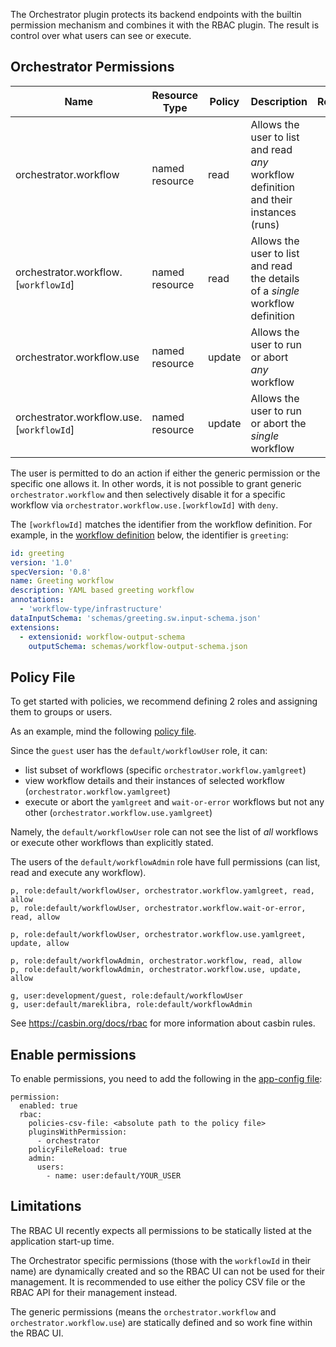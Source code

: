 The Orchestrator plugin protects its backend endpoints with the builtin permission mechanism and combines it with
the RBAC plugin. The result is control over what users can see or execute.

## Orchestrator Permissions

| Name                                     | Resource Type  | Policy | Description                                                                           | Requirements |
| ---------------------------------------- | -------------- | ------ | ------------------------------------------------------------------------------------- | ------------ |
| orchestrator.workflow                    | named resource | read   | Allows the user to list and read _any_ workflow definition and their instances (runs) |              |
| orchestrator.workflow.[`workflowId`]     | named resource | read   | Allows the user to list and read the details of a _single_ workflow definition        |              |
| orchestrator.workflow.use                | named resource | update | Allows the user to run or abort _any_ workflow                                        |              |
| orchestrator.workflow.use.[`workflowId`] | named resource | update | Allows the user to run or abort the _single_ workflow                                 |              |

The user is permitted to do an action if either the generic permission or the specific one allows it.
In other words, it is not possible to grant generic `orchestrator.workflow` and then selectively disable it for a specific workflow via `orchestrator.workflow.use.[workflowId]` with `deny`.

The `[workflowId]` matches the identifier from the workflow definition.
For example, in the [workflow definition](https://github.com/rhdhorchestrator/serverless-workflows/blob/main/workflows/greeting/greeting.sw.yaml) below, the identifier is `greeting`:

```yaml greeting.sw.yaml
id: greeting
version: '1.0'
specVersion: '0.8'
name: Greeting workflow
description: YAML based greeting workflow
annotations:
  - 'workflow-type/infrastructure'
dataInputSchema: 'schemas/greeting.sw.input-schema.json'
extensions:
  - extensionid: workflow-output-schema
    outputSchema: schemas/workflow-output-schema.json
```

## Policy File

To get started with policies, we recommend defining 2 roles and assigning them to groups or users.

As an example, mind the following [policy file](./rbac-policy.csv).

Since the `guest` user has the `default/workflowUser` role, it can:

- list subset of workflows (specific `orchestrator.workflow.yamlgreet`)
- view workflow details and their instances of selected workflow (`orchestrator.workflow.yamlgreet`)
- execute or abort the `yamlgreet` and `wait-or-error` workflows but not any other (`orchestrator.workflow.use.yamlgreet`)

Namely, the `default/workflowUser` role can not see the list of _all_ workflows or execute other workflows than explicitly stated.

The users of the `default/workflowAdmin` role have full permissions (can list, read and execute any workflow).

```csv
p, role:default/workflowUser, orchestrator.workflow.yamlgreet, read, allow
p, role:default/workflowUser, orchestrator.workflow.wait-or-error, read, allow

p, role:default/workflowUser, orchestrator.workflow.use.yamlgreet, update, allow

p, role:default/workflowAdmin, orchestrator.workflow, read, allow
p, role:default/workflowAdmin, orchestrator.workflow.use, update, allow

g, user:development/guest, role:default/workflowUser
g, user:default/mareklibra, role:default/workflowAdmin
```

See https://casbin.org/docs/rbac for more information about casbin rules.

## Enable permissions

To enable permissions, you need to add the following in the [app-config file](../app-config.yaml):

```
permission:
  enabled: true
  rbac:
    policies-csv-file: <absolute path to the policy file>
    pluginsWithPermission:
      - orchestrator
    policyFileReload: true
    admin:
      users:
        - name: user:default/YOUR_USER
```

## Limitations

The RBAC UI recently expects all permissions to be statically listed at the application start-up time.

The Orchestrator specific permissions (those with the `workflowId` in their name) are dynamically created and so the RBAC UI can not be used for their management.
It is recommended to use either the policy CSV file or the RBAC API for their management instead.

The generic permissions (means the `orchestrator.workflow` and `orchestrator.workflow.use`) are statically defined and so work fine within the RBAC UI.
